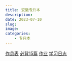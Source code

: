 ```yaml
---
title: 安徽专升本
description: 
date: 2023-07-10	
slug:
image:
categories:
    - 专升本
---
```


[作息表](作息表.jpg)
[必背15篇](https://sunzijie.cn/2023/%E5%BF%85%E8%83%8C15%E7%AF%87/)
[作业](https://sunzijie.cn/2023/%E4%BD%9C%E4%B8%9A/)
[学习日志](baidu.com)
